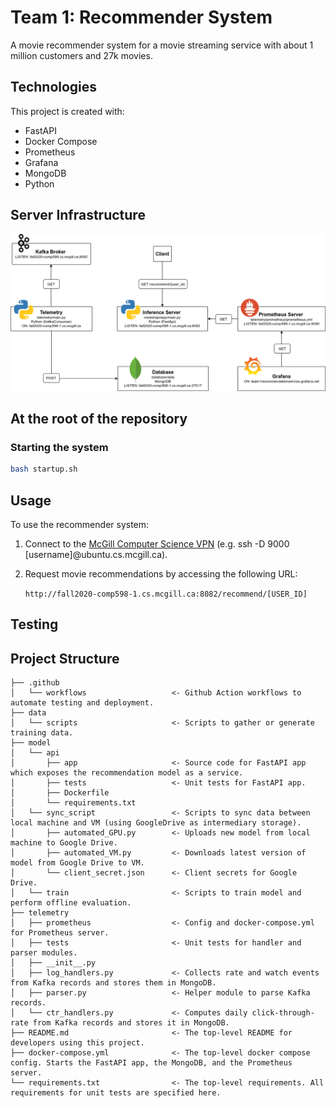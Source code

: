 # Team 1: Recommender System

A movie recommender system for a movie streaming service with about 1 million customers and 27k movies.

## Technologies

This project is created with:

* FastAPI
* Docker Compose
* Prometheus
* Grafana
* MongoDB
* Python 

## Server Infrastructure

![Architecture](.img/server-infra.png)

## At the root of the repository

### Starting the system

``` bash
bash startup.sh
```

## Usage

To use the recommender system:

1. Connect to the [McGill Computer Science VPN](https://www.cs.mcgill.ca/docs/remote/dynamic/) (e.g. ssh -D 9000 [username]@ubuntu.cs.mcgill.ca).
2. Request movie recommendations by accessing the following URL:
    
      `http://fall2020-comp598-1.cs.mcgill.ca:8082/recommend/[USER_ID]`

## Testing

## Project Structure

``` plain
├── .github
│   └── workflows                   <- Github Action workflows to automate testing and deployment.
├── data
│   └── scripts                     <- Scripts to gather or generate training data.
├── model
│   └── api
│       ├── app                     <- Source code for FastAPI app which exposes the recommendation model as a service.
│       ├── tests                   <- Unit tests for FastAPI app.
│       ├── Dockerfile
│       └── requirements.txt
│   └── sync_script                 <- Scripts to sync data between local machine and VM (using GoogleDrive as intermediary storage).
│       ├── automated_GPU.py        <- Uploads new model from local machine to Google Drive.
│       ├── automated_VM.py         <- Downloads latest version of model from Google Drive to VM.
│       └── client_secret.json      <- Client secrets for Google Drive. 
│   └── train                       <- Scripts to train model and perform offline evaluation.
├── telemetry
│   ├── prometheus                  <- Config and docker-compose.yml for Prometheus server.
│   ├── tests                       <- Unit tests for handler and parser modules.
│   ├── __init__.py
│   ├── log_handlers.py             <- Collects rate and watch events from Kafka records and stores them in MongoDB.
│   ├── parser.py                   <- Helper module to parse Kafka records. 
│   └── ctr_handlers.py             <- Computes daily click-through-rate from Kafka records and stores it in MongoDB. 
├── README.md                       <- The top-level README for developers using this project.
├── docker-compose.yml              <- The top-level docker compose config. Starts the FastAPI app, the MongoDB, and the Prometheus server.
└── requirements.txt                <- The top-level requirements. All requirements for unit tests are specified here.  

```
